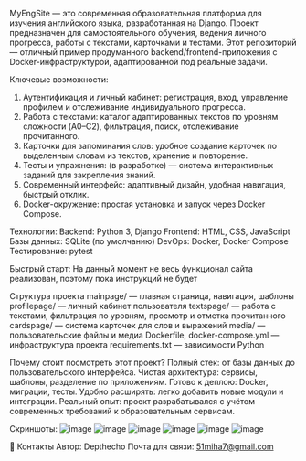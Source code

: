 MyEngSite — это современная образовательная платформа для изучения английского языка, разработанная на Django. Проект предназначен для самостоятельного обучения, ведения личного прогресса, работы с текстами, карточками и тестами.
Этот репозиторий — отличный пример продуманного backend/frontend-приложения с Docker-инфраструктурой, адаптированной под реальные задачи.


Ключевые возможности:
1. Аутентификация и личный кабинет:
регистрация, вход, управление профилем и отслеживание индивидуального прогресса.
2. Работа с текстами:
каталог адаптированных текстов по уровням сложности (A0–C2), фильтрация, поиск, отслеживание прочитанного.
3. Карточки для запоминания слов:
удобное создание карточек по выделенным словам из текстов, хранение и повторение.
4. Тесты и упражнения:
(в разработке) — система интерактивных заданий для закрепления знаний.
5. Современный интерфейс:
адаптивный дизайн, удобная навигация, быстрый отклик.
6. Docker-окружение:
простая установка и запуск через Docker Compose.


Технологии:
Backend: Python 3, Django
Frontend: HTML, CSS, JavaScript
Базы данных: SQLite (по умолчанию)
DevOps: Docker, Docker Compose
Тестирование: pytest


Быстрый старт:
На данный момент не весь функционал сайта реализован, поэтому пока инструкций не будет


Структура проекта
mainpage/ — главная страница, навигация, шаблоны
profilepage/ — личный кабинет пользователя
textspage/ — работа с текстами, фильтрация по уровням, просмотр и отметка прочитанного
cardspage/ — система карточек для слов и выражений
media/ — пользовательские файлы и медиа
Dockerfile, docker-compose.yml — инфраструктура проекта
requirements.txt — зависимости Python


Почему стоит посмотреть этот проект?
Полный стек: от базы данных до пользовательского интерфейса.
Чистая архитектура: сервисы, шаблоны, разделение по приложениям.
Готово к деплою: Docker, миграции, тесты.
Удобно расширять: легко добавить новые модули и интеграции.
Реальный опыт: проект разрабатывался с учётом современных требований к образовательным сервисам.


 Скриншоты:
![image](https://github.com/user-attachments/assets/4c10b4b0-821f-4b35-af36-bbe0e03bda79)
![image](https://github.com/user-attachments/assets/f8fcf17f-4940-411c-863c-3f3f0ce10f28)
![image](https://github.com/user-attachments/assets/4a405ba7-1bdb-4020-8664-28731aac67bf)
![image](https://github.com/user-attachments/assets/1cee31ae-4b5e-41f0-b55f-dbc786c8adb5)
![image](https://github.com/user-attachments/assets/5b941f4c-52a5-4bce-ac74-734943478786)
![image](https://github.com/user-attachments/assets/8d5e90cb-6492-4c66-940f-0ba1c488c01f)



🤝 Контакты
Автор: Depthecho
Почта для связи: 51miha7@gmail.com



